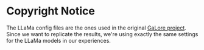# Copyright Notice

The LLaMa config files are the ones used in the original [GaLore project](https://github.com/jiaweizzhao/GaLore).\
Since we want to replicate the results, we're using exactly the same settings for the LLaMa models in our experiences.